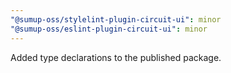 ```yaml
---
"@sumup-oss/stylelint-plugin-circuit-ui": minor
"@sumup-oss/eslint-plugin-circuit-ui": minor
---
```


Added type declarations to the published package.
